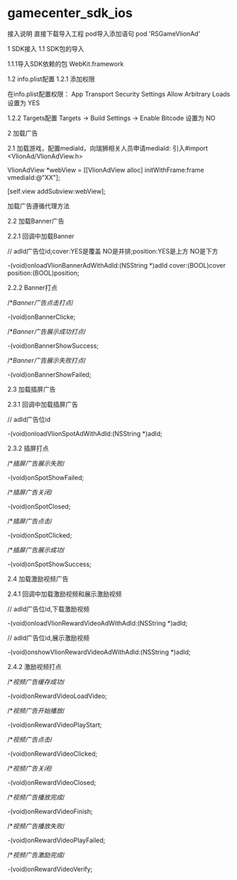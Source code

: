 # gamecenter_sdk_ios

接入说明
直接下载导入工程
pod导入添加语句   pod 'RSGameVlionAd'

1 SDK接入
1.1 SDK包的导入

1.1.1导入SDK依赖的包
WebKit.framework

1.2 info.plist配置
1.2.1 添加权限

在info.plist配置权限：
App Transport Security Settings
Allow Arbitrary Loads 设置为 YES

1.2.2 Targets配置
Targets -> Build Settings -> Enable Bitcode 设置为 NO

2 加载广告

2.1 加载游戏，配置mediaId，向瑞狮相关人员申请mediaId:
引入#import <VlionAd/VlionAdView.h>

VlionAdView *webView = [[VlionAdView alloc] initWithFrame:frame vmediaId:@“XX"];

[self.view addSubview:webView];

加载广告遵循<VlionAdViewDelegate>代理方法
  
2.2 加载Banner广告

2.2.1 回调中加载Banner

// adId广告位id;cover:YES是覆盖 NO是并排;position:YES是上方 NO是下方

-(void)onloadVlionBannerAdWithAdId:(NSString *)adId cover:(BOOL)cover position:(BOOL)position;

2.2.2 Banner打点

/**Banner广告点击打点*/

-(void)onBannerClicke;

/**Banner广告展示成功打点*/

-(void)onBannerShowSuccess;

/**Banner广告展示失败打点*/

-(void)onBannerShowFailed;

2.3 加载插屏广告

2.3.1 回调中加载插屏广告

// adId广告位id

-(void)onloadVlionSpotAdWithAdId:(NSString *)adId;

2.3.2 插屏打点

/**插屏广告展示失败*/

-(void)onSpotShowFailed;

/**插屏广告关闭*/

-(void)onSpotClosed;

/**插屏广告点击*/

-(void)onSpotClicked;

/**插屏广告展示成功*/

-(void)onSpotShowSuccess;

2.4 加载激励视频广告

2.4.1 回调中加载激励视频和展示激励视频

// adId广告位id,下载激励视频

-(void)onloadVlionRewardVideoAdWithAdId:(NSString *)adId;

// adId广告位id,展示激励视频

-(void)onshowVlionRewardVideoAdWithAdId:(NSString *)adId;

2.4.2 激励视频打点

/**视频广告缓存成功*/

-(void)onRewardVideoLoadVideo;

/**视频广告开始播放*/

-(void)onRewardVideoPlayStart;

/**视频广告点击*/

-(void)onRewardVideoClicked;

/**视频广告关闭*/

-(void)onRewardVideoClosed;

/**视频广告播放完成*/

-(void)onRewardVideoFinish;

/**视频广告播放失败*/

-(void)onRewardVideoPlayFailed;

/**视频广告激励完成*/

-(void)onRewardVideoVerify;


